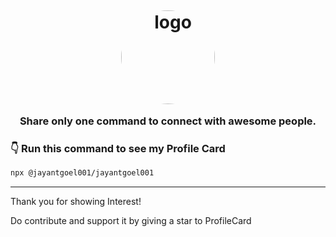 <h1 align = "center">
<img style="position:relative;top:6px;width:150px;height:150px;border-collapse:separate;border-radius:50%;" src="https://user-images.githubusercontent.com/34159717/121735940-71905180-cb14-11eb-9757-eab89f38ceda.gif" alt="logo">
</h1>

<h3 align="center">Share only one command to connect with awesome people.</h3>

### <strong>👇 Run this command to see my Profile Card</strong>

```bash
npx @jayantgoel001/jayantgoel001
```

***
Thank you for showing Interest! 

Do contribute and support it by giving a star to ProfileCard